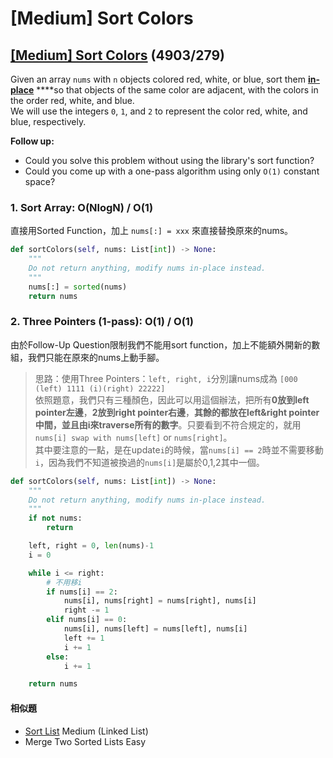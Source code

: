 # \[Medium\] Sort Colors

## [\[Medium\] Sort Colors](https://leetcode.com/problems/sort-colors/)         \(4903/279\)

Given an array `nums` with `n` objects colored red, white, or blue, sort them [**in-place**](https://en.wikipedia.org/wiki/In-place_algorithm) ****so that objects of the same color are adjacent, with the colors in the order red, white, and blue.  
We will use the integers `0`, `1`, and `2` to represent the color red, white, and blue, respectively.

**Follow up:**

* Could you solve this problem without using the library's sort function?
* Could you come up with a one-pass algorithm using only `O(1)` constant space?

### 1. Sort Array: O\(NlogN\) / O\(1\)

直接用Sorted Function，加上 `nums[:] = xxx` 來直接替換原來的nums。

```python
def sortColors(self, nums: List[int]) -> None:
    """
    Do not return anything, modify nums in-place instead.
    """
    nums[:] = sorted(nums)
    return nums
```

### 2. Three Pointers \(1-pass\): O\(1\) / O\(1\)

由於Follow-Up Question限制我們不能用sort function，加上不能額外開新的數組，我們只能在原來的nums上動手腳。

> 思路：使用Three Pointers：`left, right, i`分別讓nums成為 `[000 (left) 1111 (i)(right) 22222]`  
> 依照題意，我們只有三種顏色，因此可以用這個辦法，把所有**0放到left pointer左邊**，**2放到right pointer右邊**，**其餘的都放在left&right pointer中間，並且由i來traverse所有的數字**。只要看到不符合規定的，就用`nums[i] swap with nums[left]` or `nums[right]`。  
> 其中要注意的一點，是在update`i`的時候，當`nums[i] == 2`時並不需要移動`i`，因為我們不知道被換過的`nums[i]`是屬於0,1,2其中一個。

```python
def sortColors(self, nums: List[int]) -> None:
    """
    Do not return anything, modify nums in-place instead.
    """
    if not nums:
        return 

    left, right = 0, len(nums)-1
    i = 0

    while i <= right:
        # 不用移i
        if nums[i] == 2:
            nums[i], nums[right] = nums[right], nums[i]
            right -= 1
        elif nums[i] == 0:
            nums[i], nums[left] = nums[left], nums[i]
            left += 1
            i += 1
        else:
            i += 1

    return nums
```

####  相似題

* [Sort List](https://leetcode.com/problems/sort-list/) Medium   \(Linked List\)
* Merge Two Sorted Lists Easy

